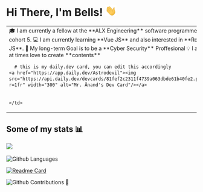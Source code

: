 # Hi There, I'm Bells! <img  src="https://raw.githubusercontent.com/ABSphreak/ABSphreak/master/gifs/Hi.gif" width="30px"> 


<table>
  <tr>
    <td valign="center">
      🎓  I am currently a fellow at the **ALX Engineering** software programme, cohort 5.
      💻  I am currently learning **Vue JS** and also interested in **React JS**.
      🎯  My long-term Goal is to be a **Cyber Security** Proffesional
      💡  I also at times love to create **contents**
      
      # this is my daily.dev card, you can edit this accordingly
    <a href="https://app.daily.dev/Astrodevil"><img src="https://api.daily.dev/devcards/81fef2c2311f4739a063dbde61b40fe2.png?r=1fr" width="300" alt="Mr. Ånand's Dev Card"/></a>
      
      
    </td>
  </tr>
</table>


## Some of my stats :bar_chart:

<img src="https://github-readme-stats.vercel.app/api?username=Damilola1732&show_icons=true&theme=radical&include_all_commits=true">

<br>


![Github Languages](https://github-readme-stats.vercel.app/api/top-langs/?username=Damilola1732&layout=compact&count_private=true)

[![Readme Card](https://github-readme-stats.vercel.app/api/pin/?username=Damilola1732&show_icons=true&hide_border=true&theme=dark&repo=zext-mini-player)](https://github.com/https://github.com/Damilola1732/zext-mini-player)

![Github Contributions](https://github-readme-streak-stats.herokuapp.com/?user=Damilola1732&hide_border=true)
👋


